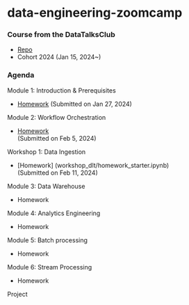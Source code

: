 # data-engineering-zoomcamp

### Course from the DataTalksClub
- [Repo](https://github.com/DataTalksClub/data-engineering-zoomcamp)
- Cohort 2024 (Jan 15, 2024~)


### Agenda
Module 1: Introduction & Prerequisites  
- [Homework](week_1_basics_n_setup/homework.md) (Submitted on Jan 27, 2024)  

Module 2: Workflow Orchestration  
- [Homework](week_2_workflow_orchestration/homework.md)  
(Submitted on Feb 5, 2024)  

Workshop 1: Data Ingestion  
- [Homework] (workshop_dlt/homework_starter.ipynb)  
(Submitted on Feb 11, 2024)  

Module 3: Data Warehouse
- Homework

Module 4: Analytics Engineering
- Homework

Module 5: Batch processing
- Homework

Module 6: Stream Processing
- Homework

Project
